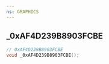 ```yaml
---
ns: GRAPHICS
---
```

## _0xAF4D239B8903FCBE

```c
// 0xAF4D239B8903FCBE
void _0xAF4D239B8903FCBE();
```

